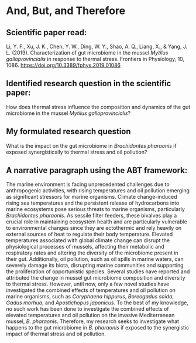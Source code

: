  # **And, But, and Therefore**

 ## **Scientific paper read:** 

Li, Y. F., Xu, J. K., Chen, Y. W., Ding, W. Y., Shao, A. Q., Liang, X., & Yang, J. L. (2019). 
Characterization of gut microbiome in the mussel *Mytilus galloprovincialis* in response to thermal 
stress. Frontiers in Physiology, 10, 1086. [https://doi.org/10.3389/fphys.2019.01086 ](https://doi.org/10.3389/fphys.2019.01086)

## **Identified research question in the scientific paper:** 
How does thermal stress influence the composition and dynamics of the gut microbiome in the mussel 
*Mytilus galloprovincialis*?

## **My formulated research question**
What is the impact on the gut microbiome in *Brachidontes pharaonis* if exposed synergistically to thermal stress and oil pollution?  

## **A narrative paragraph using the ABT framework:** 
The marine environment is facing unprecedented challenges due to anthropogenic activities, with 
rising temperatures and oil pollution emerging as significant stressors for marine organisms. Climate 
change-induced rising sea temperatures and the persistent release of hydrocarbons into marine 
ecosystems pose serious threats to marine organisms, particularly *Brachidontes pharaonis*. As sessile 
filter feeders, these bivalves play a crucial role in maintaining ecosystem health and are particularly 
vulnerable to environmental changes since they are ectothermic and rely heavily on external sources 
of heat to regulate their body temperature. Elevated temperatures associated with global climate 
change can disrupt the physiological processes of mussels, affecting their metabolic and respiratory 
rates and altering the diversity of the microbiome present in their gut. Additionally, oil pollution, such 
as oil spills in marine waters, can severely damage its biota, disrupting marine communities and 
supporting the proliferation of opportunistic species. Several studies have reported and attributed the 
change in mussel gut microbiome composition and diversity to thermal stress. However, until now, 
only a few novel studies have investigated the combined effects of temperatures and oil pollution on 
marine organisms, such as *Coryphaena hippurus*, *Boreogadus saida*, *Gadus morhua*, and 
*Apostichopus japonicus*. To the best of my knowledge, no such work has been done to investigate the 
combined effects of elevated temperatures and oil pollution on the invasive Mediterranean mussel, 
*B. pharaonis*. Therefore, my research seeks to investigate what happens to the gut microbiome in *B. 
pharaonis* if exposed to the synergistic impact of thermal stress and oil pollution.
